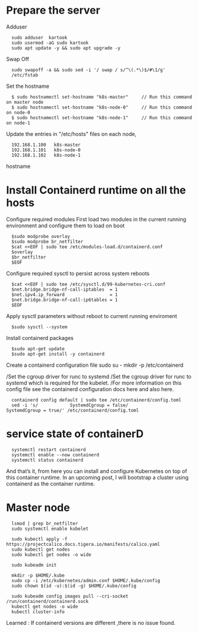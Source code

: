 # Prepare the server 

Adduser

      sudo adduser  kartook
      sudo usermod -aG sudo kartook
      sudo apt update -y && sudo apt upgrade -y

Swap Off 

      sudo swapoff -a && sudo sed -i '/ swap / s/^\(.*\)$/#\1/g' 
      /etc/fstab
      
Set the hostname 

      $ sudo hostnamectl set-hostname "k8s-master"     // Run this command on master node
      $ sudo hostnamectl set-hostname "k8s-node-0"     // Run this command on node-0
      $ sudo hostnamectl set-hostname "k8s-node-1"     // Run this command on node-1


Update the  entries in "/etc/hosts" files on each node,

      192.168.1.100   k8s-master
      192.168.1.101   k8s-node-0
      192.168.1.102   k8s-node-1
hostname

#     Install Containerd runtime  on all the hosts 

Configure required modules
First load two modules in the current running environment and configure them to load on boot

      $sudo modprobe overlay
      $sudo modprobe br_netfilter
      $cat <<EOF | sudo tee /etc/modules-load.d/containerd.conf
      $overlay
      $br_netfilter
      $EOF

Configure required sysctl to persist across system reboots

      $cat <<EOF | sudo tee /etc/sysctl.d/99-kubernetes-cri.conf
      $net.bridge.bridge-nf-call-iptables  = 1
      $net.ipv4.ip_forward                 = 1
      $net.bridge.bridge-nf-call-ip6tables = 1
      $EOF

Apply sysctl parameters without reboot to current running enviroment

      $sudo sysctl --system

Install containerd packages

      $sudo apt-get update 
      $sudo apt-get install -y containerd

Create a containerd configuration file
      sudo su -
      mkdir -p /etc/containerd

/Set the cgroup driver for runc to systemd
/Set the cgroup driver for runc to systemd which is required for the kubelet.
/For more information on this config file see the containerd configuration docs here and also here.

      containerd config default | sudo tee /etc/containerd/config.toml
      sed -i 's/            SystemdCgroup = false/            SystemdCgroup = true/' /etc/containerd/config.toml



# service state of containerD

      systemctl restart containerd
      systemctl enable --now containerd
      systemctl status containerd

And that’s it, from here you can install and configure Kubernetes on top of this container runtime. In an upcoming post, I will bootstrap a cluster using containerd as the container runtime.


#     Master node
      lsmod | grep br_netfilter
      sudo systemctl enable kubelet

      sudo kubectl apply -f https://projectcalico.docs.tigera.io/manifests/calico.yaml
      sudo kubectl get nodes
      sudo kubectl get nodes -o wide

      sudo kubeadm init

      mkdir -p $HOME/.kube
      sudo cp -i /etc/kubernetes/admin.conf $HOME/.kube/config
      sudo chown $(id -u):$(id -g) $HOME/.kube/config

      sudo kubeadm config images pull --cri-socket /run/containerd/containerd.sock
      kubectl get nodes -o wide
      kubectl cluster-info







Learned : 
      If containerd versions are different ,there is no issue found. 




